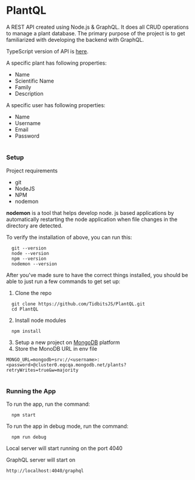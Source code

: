 # PlantQL

A REST API created using Node.js & GraphQL. It does all CRUD operations to manage a plant database. The primary purpose of the project is to get familiarized with developing the backend with GraphQL.

TypeScript version of API is [here](https://github.com/TidbitsJS/plantae).

A specific plant has following properties:
* Name
* Scientific Name
* Family
* Description

A specific user has following properties:
* Name
* Username
* Email
* Password


#

### Setup

Project requirements

- git
- NodeJS
- NPM
- nodemon

**nodemon** is a tool that helps develop node. js based applications by automatically restarting the node application when file changes in the directory are detected.

To verify the installation of above, you can run this:

```shell
  git --version
  node --version
  npm --version
  nodemon --version
```

After you've made sure to have the correct things installed, you should be able to just run a few commands to get set up:

1. Clone the repo

```shell
  git clone https://github.com/TidbitsJS/PlantQL.git
  cd PlantQL
```

2. Install node modules

```shell
  npm install
```

3. Setup a new project on [MongoDB](https://www.mongodb.com/) platform
4. Store the MonoDB URL in env file

```text
MONGO_URL=mongodb+srv://<username>:<password>@cluster0.eqcqa.mongodb.net/plants?retryWrites=true&w=majority
```

#

### Running the App

To run the app, run the command:

```shell
  npm start
```

To run the app in debug mode, run the command:

```shell
  npm run debug
```

Local server will start running on the port 4040

GraphQL server will start on

```shell
http://localhost:4040/graphql
```
